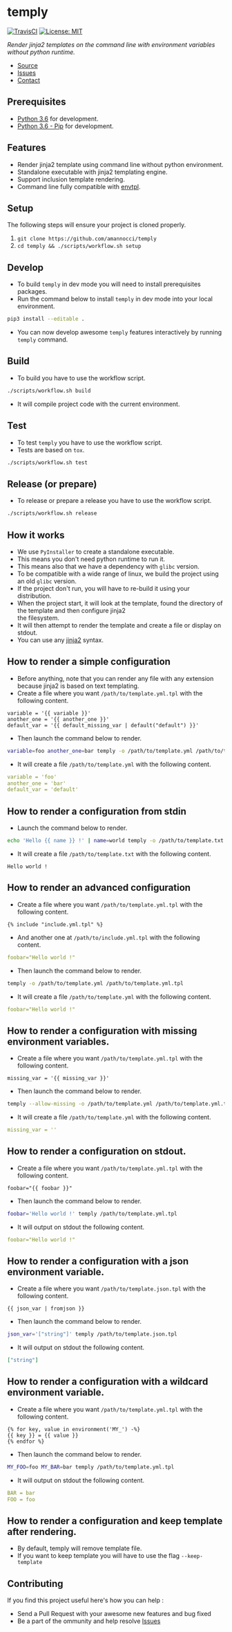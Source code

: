 # temply
[![TravisCI](https://travis-ci.com/amannocci/temply.svg?branch=master)](https://travis-ci.com/github/amannocci/temply)
[![License: MIT](https://img.shields.io/badge/License-MIT-yellow.svg)](https://opensource.org/licenses/MIT)

*Render jinja2 templates on the command line with environment variables without python runtime.*
* [Source](https://github.com/amannocci/temply)
* [Issues](https://github.com/amannocci/temply/issues)
* [Contact](mailto:adrien.mannocci@gmail.com)

## Prerequisites
* [Python 3.6](https://docs.python.org/3/) for development.
* [Python 3.6 - Pip](https://pypi.org/project/pip/) for development.

## Features
* Render jinja2 template using command line without python environment.
* Standalone executable with jinja2 templating engine.
* Support inclusion template rendering.
* Command line fully compatible with [envtpl](https://github.com/andreasjansson/envtpl).

## Setup
The following steps will ensure your project is cloned properly.
1. `git clone https://github.com/amannocci/temply`
2. `cd temply && ./scripts/workflow.sh setup`

## Develop
* To build `temply` in dev mode you will need to install prerequisites packages.
* Run the command below to install `temply` in dev mode into your local environment.

```bash
pip3 install --editable .
```

* You can now develop awesome `temply` features interactively by running `temply` command.

## Build
* To build you have to use the workflow script.

```bash
./scripts/workflow.sh build
```

* It will compile project code with the current environment.

## Test
* To test `temply` you have to use the workflow script.
* Tests are based on `tox`.

```bash
./scripts/workflow.sh test
```

## Release (or prepare)
* To release or prepare a release you have to use the workflow script.

```bash
./scripts/workflow.sh release
```

## How it works

* We use `PyInstaller` to create a standalone executable.
* This means you don't need python runtime to run it.
* This means also that we have a dependency with `glibc` version.
* To be compatible with a wide range of linux, we build the project using an old `glibc` version.
* If the project don't run, you will have to re-build it using your distribution.
* When the project start, it will look at the template, found the directory of the template and then configure jinja2  
the filesystem.
* It will then attempt to render the template and create a file or display on stdout.
* You can use any [jinja2](https://jinja.palletsprojects.com/en/2.11.x/templates/) syntax.

## How to render a simple configuration

* Before anything, note that you can render any file with any extension because jinja2 is based on text templating.
* Create a file where you want `/path/to/template.yml.tpl` with the following content.

```text
variable = '{{ variable }}'
another_one = '{{ another_one }}'
default_var = '{{ default_missing_var | default("default") }}'
```

* Then launch the command below to render.

```bash
variable=foo another_one=bar temply -o /path/to/template.yml /path/to/template.yml.tpl
```

* It will create a file `/path/to/template.yml` with the following content.

```yaml
variable = 'foo'
another_one = 'bar'
default_var = 'default'
```

## How to render a configuration from stdin

* Launch the command below to render.

```bash
echo 'Hello {{ name }} !' | name=world temply -o /path/to/template.txt
```

* It will create a file `/path/to/template.txt` with the following content.

```text
Hello world !

```

## How to render an advanced configuration

* Create a file where you want `/path/to/template.yml.tpl` with the following content.

```text
{% include "include.yml.tpl" %}
```

* And another one at `/path/to/include.yml.tpl` with the following content.

```yaml
foobar="Hello world !"
```

* Then launch the command below to render.

```bash
temply -o /path/to/template.yml /path/to/template.yml.tpl
```

* It will create a file `/path/to/template.yml` with the following content.

```yaml
foobar="Hello world !"
```

## How to render a configuration with missing environment variables.

* Create a file where you want `/path/to/template.yml.tpl` with the following content.

```text
missing_var = '{{ missing_var }}'
```

* Then launch the command below to render.

```bash
temply --allow-missing -o /path/to/template.yml /path/to/template.yml.tpl
```

* It will create a file `/path/to/template.yml` with the following content.

```yaml
missing_var = ''
```

## How to render a configuration on stdout.

* Create a file where you want `/path/to/template.yml.tpl` with the following content.

```text
foobar="{{ foobar }}"
```

* Then launch the command below to render.

```bash
foobar='Hello world !' temply /path/to/template.yml.tpl
```

* It will output on stdout the following content.

```yaml
foobar="Hello world !"
```

## How to render a configuration with a json environment variable.

* Create a file where you want `/path/to/template.json.tpl` with the following content.

```text
{{ json_var | fromjson }}
```

* Then launch the command below to render.

```bash
json_var='["string"]' temply /path/to/template.json.tpl
```

* It will output on stdout the following content.

```json
["string"]
```

## How to render a configuration with a wildcard environment variable.

* Create a file where you want `/path/to/template.yml.tpl` with the following content.

```text
{% for key, value in environment('MY_') -%}
{{ key }} = {{ value }}
{% endfor %}
```

* Then launch the command below to render.

```bash
MY_FOO=foo MY_BAR=bar temply /path/to/template.yml.tpl
```

* It will output on stdout the following content.

```yaml
BAR = bar
FOO = foo
```

## How to render a configuration and keep template after rendering.

* By default, temply will remove template file.
* If you want to keep template you will have to use the flag `--keep-template`

## Contributing
If you find this project useful here's how you can help :

* Send a Pull Request with your awesome new features and bug fixed
* Be a part of the ommunity and help resolve [Issues](https://github.com/amannocci/temply/issues)
